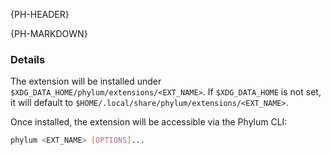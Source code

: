 {PH-HEADER}

{PH-MARKDOWN}

### Details

The extension will be installed under `$XDG_DATA_HOME/phylum/extensions/<EXT_NAME>`.
If `$XDG_DATA_HOME` is not set, it will default to `$HOME/.local/share/phylum/extensions/<EXT_NAME>`.

Once installed, the extension will be accessible via the Phylum CLI:

```sh
phylum <EXT_NAME> [OPTIONS]...
```

